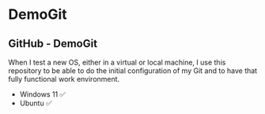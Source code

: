 # DemoGit
## GitHub - DemoGit
When I test a new OS, either in a virtual or local machine, I use this repository to be able to do the initial configuration of my Git and to have that fully functional work environment.
* Windows 11 ✅
* Ubuntu ✅
